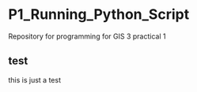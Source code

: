 # P1_Running_Python_Script
Repository for programming for GIS 3 practical 1

## test
this is just a test

